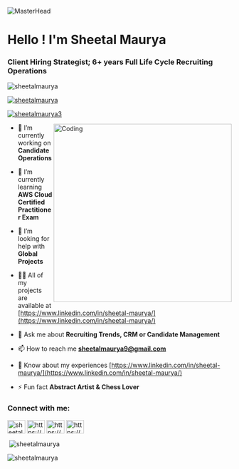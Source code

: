 
![MasterHead](https://image.freepik.com/free-vector/consulting-banner-web-icon-business_35632-115.jpg)

<h1 align="left">Hello ! I'm Sheetal Maurya</h1>
<h3 align="left">Client Hiring ‌Strategist;‌ 6+‌ ‌years‌ ‌Full‌ ‌Life‌ ‌Cycle‌ ‌Recruiting‌ ‌Operations‌</h3>

<p align="left"> <img src="https://komarev.com/ghpvc/?username=sheetalmaurya&label=Profile%20views&color=0e75b6&style=flat" alt="sheetalmaurya" /> </p>

<p align="left"> <a href="https://github.com/ryo-ma/github-profile-trophy"><img src="https://github-profile-trophy.vercel.app/?username=sheetalmaurya" alt="sheetalmaurya" /></a> </p>

<p align="left"> <a href="https://twitter.com/sheetalmaurya3" target="blank"><img src="https://img.shields.io/twitter/follow/sheetalmaurya3?logo=twitter&style=for-the-badge" alt="sheetalmaurya3" /></a> </p>

<img align="right" alt="Coding" width="400" src="https://camo.githubusercontent.com/6607041227d81f650340ff070cc2843518acad359b57e5bb054a9fb7127aa041/68747470733a2f2f63646e2e6472696262626c652e636f6d2f75736572732f323634363432332f73637265656e73686f74732f353530373139362f636f6d70757465722e676966">

- 🔭 I’m currently working on **Candidate Operations**

- 🌱 I’m currently learning **AWS Cloud Certified Practitioner Exam**

- 🤝 I’m looking for help with **Global Projects**

- 👨‍💻 All of my projects are available at [https://www.linkedin.com/in/sheetal-maurya/](https://www.linkedin.com/in/sheetal-maurya/)

- 💬 Ask me about **Recruiting Trends, CRM or Candidate Management**

- 📫 How to reach me **sheetalmaurya9@gmail.com**

- 📄 Know about my experiences [https://www.linkedin.com/in/sheetal-maurya/](https://www.linkedin.com/in/sheetal-maurya/)

- ⚡ Fun fact **Abstract Artist & Chess Lover**

<h3 align="left">Connect with me:</h3>
<p align="left">
<a href="https://twitter.com/sheetalmaurya3" target="blank"><img align="center" src="https://cdn.jsdelivr.net/npm/simple-icons@3.0.1/icons/twitter.svg" alt="sheetalmaurya3" height="30" width="40" /></a>
<a href="https://www.linkedin.com/in/sheetal-maurya/" target="blank"><img align="center" src="https://cdn.jsdelivr.net/npm/simple-icons@3.0.1/icons/linkedin.svg" alt="https://www.linkedin.com/in/sheetal-maurya/" height="30" width="40" /></a>
<a href="https://fb.com/https://www.facebook.com/sheetal.maurya.50/" target="blank"><img align="center" src="https://cdn.jsdelivr.net/npm/simple-icons@3.0.1/icons/facebook.svg" alt="https://www.facebook.com/sheetal.maurya.50/" height="30" width="40" /></a>
<a href="https://www.instagram.com/sheetalmaurya/" target="blank"><img align="center" src="https://cdn.jsdelivr.net/npm/simple-icons@3.0.1/icons/instagram.svg" alt="https://www.instagram.com/sheetalmaurya/" height="30" width="40" /></a>
</p>


<p>&nbsp;<img align="center" src="https://github-readme-stats.vercel.app/api?username=sheetalmaurya&show_icons=true&locale=en" alt="sheetalmaurya" /></p>

<p><img align="center" src="https://github-readme-streak-stats.herokuapp.com/?user=sheetalmaurya&" alt="sheetalmaurya" /></p>
